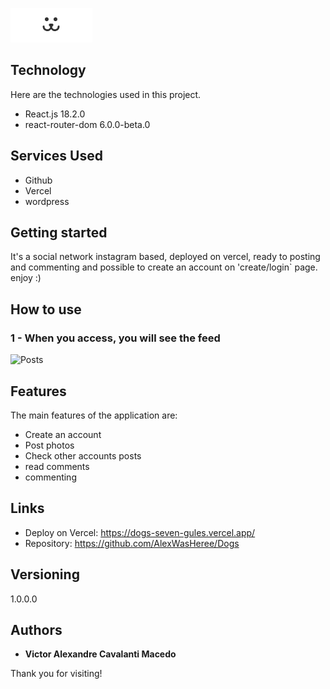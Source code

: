 ![Logo of the project](https://github.com/AlexWasHeree/Dogs/blob/main/public/readme/logo_dogs.png)

## Technology

Here are the technologies used in this project.

- React.js 18.2.0
- react-router-dom 6.0.0-beta.0

## Services Used

- Github
- Vercel
- wordpress

## Getting started

It's a social network instagram based, deployed on vercel, ready to posting and commenting and possible to create an account on 'create/login` page. enjoy :)

## How to use

### 1 - When you access, you will see the feed 

![Posts](https://github.com/AlexWasHeree/Dogs/blob/main/public/readme/gif_all.gif)

## Features

The main features of the application are:

- Create an account
- Post photos 
- Check other accounts posts
- read comments
- commenting

## Links

- Deploy on Vercel: https://dogs-seven-gules.vercel.app/
- Repository: https://github.com/AlexWasHeree/Dogs

## Versioning

1.0.0.0

## Authors

- **Victor Alexandre Cavalanti Macedo**

Thank you for visiting!
